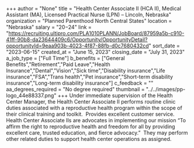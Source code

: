 +++
author = "None"
title = "Health Center Associate II (HCA II), Medical Assistant (MA), Licensed Practical Nurse (LPN) – Lincoln, Nebraska"
organization = "Planned Parenthood North Central States"
location = "Nebraska"
salary = "$20-$24"
link = "https://recruiting.ultipro.com/PLA1010PLANN/JobBoard/87959a5b-c910-41ff-90b8-da23644409c6/Opportunity/OpportunityDetail?opportunityId=9eaa903b-4023-4f87-88fb-d0c7680432cd"
sort_date = "2023-06-15"
created_at = "June 15, 2023"
closing_date = "July 31, 2023"
a_job_type = ["Full Time"]
b_benefits = ["General Benefits","Retirement","Paid Leave","Health Insurance","Dental","Vision","Sick time","Disability insurance","Life insurance","FSA","Trans health","Pet insurance","Short-term disability insurance","Long-term disability insurance"]
c_feedback = ""
aa_degrees_required = "No degree required"
thumbnail = "../../images/pp-logo_44e88337.png"
+++
Under immediate supervision of the Health Center Manager, the Health Center Associate II performs routine clinic duties associated with a reproductive health program within the scope of their clinical training and toolkit.  Provides excellent customer service.  Health Center Associate IIs are advocates in implementing our mission “To affirm the right to reproductive health and freedom for all by providing excellent care, trusted education, and fierce advocacy.”  They may perform other related duties to support health center operations as assigned.
